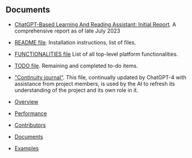 ## Documents
- <a href="https://www.researchgate.net/publication/372526096_ChatGPT-Based_Learning_And_Reading_Assistant_Initial_Report" target="_blank">ChatGPT-Based Learning And Reading Assistant: Initial Report</a>. A comprehensive report as of late July 2023

- <a href="https://github.com/mannyrayner/C-LARA/blob/main/README.txt" target="_blank">README file</a>. Installation instructions, list of files.

- <a href="https://github.com/mannyrayner/C-LARA/blob/main/FUNCTIONALITY.txt" target="_blank">FUNCTIONALITIES file</a> List of all top-level platform functionalities.

- <a href="https://github.com/mannyrayner/C-LARA/blob/main/TODO.txt" target="_blank">TODO file</a>. Remaining and completed to-do items.

- <a href="https://github.com/mannyrayner/C-LARA/blob/main/CONTINUITY_JOURNAL.txt" target="_blank">"Continuity journal"</a>. This file, continually updated by ChatGPT-4 with assistance from project members, is used by the AI to refresh its understanding of the project and its own role in it.

- [Overview](index.md)
- [Performance](performance.md)
- [Contributors](collaborators.md)
- [Documents](documents.md)
- [Examples](examples.md)